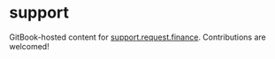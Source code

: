 # support

GitBook-hosted content for [support.request.finance](https://support.request.finance/).
Contributions are welcomed!
